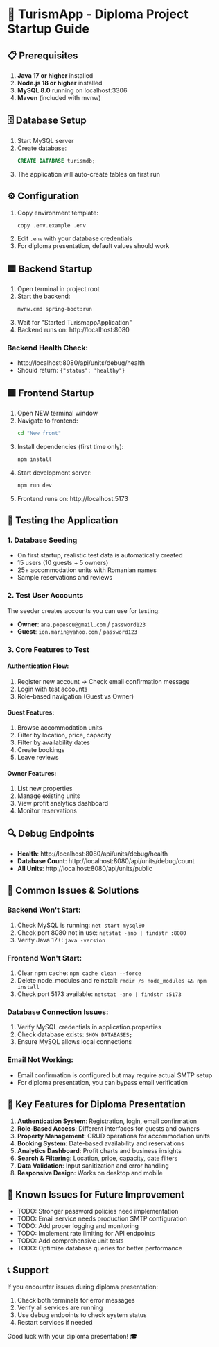 # 🚀 TurismApp - Diploma Project Startup Guide

## 📋 Prerequisites

1. **Java 17 or higher** installed
2. **Node.js 18 or higher** installed
3. **MySQL 8.0** running on localhost:3306
4. **Maven** (included with mvnw)

## 🗄️ Database Setup

1. Start MySQL server
2. Create database:
   ```sql
   CREATE DATABASE turismdb;
   ```
3. The application will auto-create tables on first run

## ⚙️ Configuration

1. Copy environment template:
   ```bash
   copy .env.example .env
   ```
2. Edit `.env` with your database credentials
3. For diploma presentation, default values should work

## 🟦 Backend Startup

1. Open terminal in project root
2. Start the backend:
   ```bash
   mvnw.cmd spring-boot:run
   ```
3. Wait for "Started TurismappApplication"
4. Backend runs on: http://localhost:8080

### Backend Health Check:
- http://localhost:8080/api/units/debug/health
- Should return: `{"status": "healthy"}`

## 🟩 Frontend Startup

1. Open NEW terminal window
2. Navigate to frontend:
   ```bash
   cd "New front"
   ```
3. Install dependencies (first time only):
   ```bash
   npm install
   ```
4. Start development server:
   ```bash
   npm run dev
   ```
5. Frontend runs on: http://localhost:5173

## 🧪 Testing the Application

### 1. Database Seeding
- On first startup, realistic test data is automatically created
- 15 users (10 guests + 5 owners)
- 25+ accommodation units with Romanian names
- Sample reservations and reviews

### 2. Test User Accounts
The seeder creates accounts you can use for testing:
- **Owner**: `ana.popescu@gmail.com` / `password123`
- **Guest**: `ion.marin@yahoo.com` / `password123`

### 3. Core Features to Test

#### Authentication Flow:
1. Register new account → Check email confirmation message
2. Login with test accounts
3. Role-based navigation (Guest vs Owner)

#### Guest Features:
1. Browse accommodation units
2. Filter by location, price, capacity
3. Filter by availability dates
4. Create bookings
5. Leave reviews

#### Owner Features:
1. List new properties
2. Manage existing units
3. View profit analytics dashboard
4. Monitor reservations

## 🔍 Debug Endpoints

- **Health**: http://localhost:8080/api/units/debug/health
- **Database Count**: http://localhost:8080/api/units/debug/count
- **All Units**: http://localhost:8080/api/units/public

## 🚨 Common Issues & Solutions

### Backend Won't Start:
1. Check MySQL is running: `net start mysql80`
2. Check port 8080 not in use: `netstat -ano | findstr :8080`
3. Verify Java 17+: `java -version`

### Frontend Won't Start:
1. Clear npm cache: `npm cache clean --force`
2. Delete node_modules and reinstall: `rmdir /s node_modules && npm install`
3. Check port 5173 available: `netstat -ano | findstr :5173`

### Database Connection Issues:
1. Verify MySQL credentials in application.properties
2. Check database exists: `SHOW DATABASES;`
3. Ensure MySQL allows local connections

### Email Not Working:
- Email confirmation is configured but may require actual SMTP setup
- For diploma presentation, you can bypass email verification

## 📝 Key Features for Diploma Presentation

1. **Authentication System**: Registration, login, email confirmation
2. **Role-Based Access**: Different interfaces for guests and owners
3. **Property Management**: CRUD operations for accommodation units
4. **Booking System**: Date-based availability and reservations
5. **Analytics Dashboard**: Profit charts and business insights
6. **Search & Filtering**: Location, price, capacity, date filters
7. **Data Validation**: Input sanitization and error handling
8. **Responsive Design**: Works on desktop and mobile

## 🔧 Known Issues for Future Improvement

- TODO: Stronger password policies need implementation
- TODO: Email service needs production SMTP configuration
- TODO: Add proper logging and monitoring
- TODO: Implement rate limiting for API endpoints
- TODO: Add comprehensive unit tests
- TODO: Optimize database queries for better performance

## 📞 Support

If you encounter issues during diploma presentation:
1. Check both terminals for error messages
2. Verify all services are running
3. Use debug endpoints to check system status
4. Restart services if needed

Good luck with your diploma presentation! 🎓
